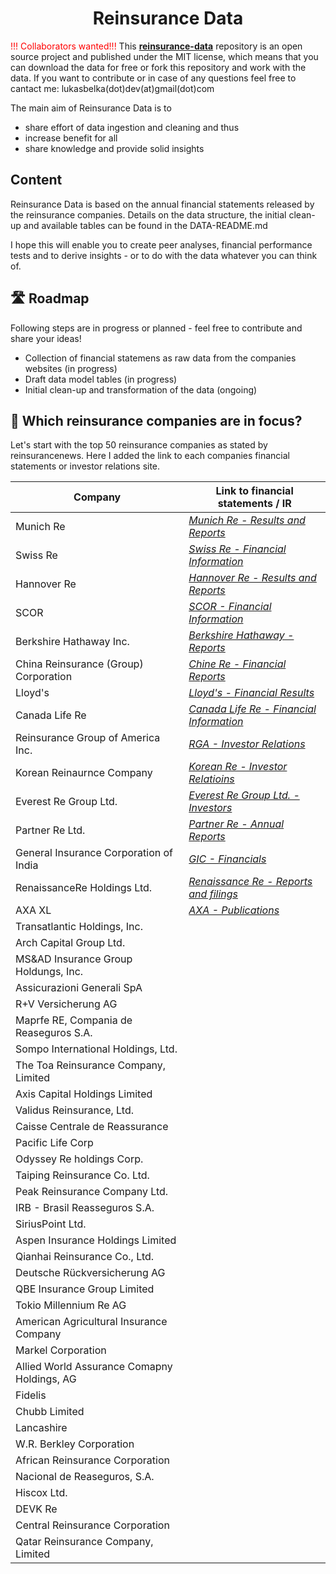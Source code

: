 <h1 align="center"> Reinsurance Data </h1>

<span style="color: red;">!!! Collaborators wanted!!!</span> This <ins>**reinsurance-data**</ins> repository is an open source project and published under the MIT license, which means that you can download the data for free or fork this repository and work with the data. If you want to contribute or in case of any questions feel free to cantact me: lukasbelka(dot)dev(at)gmail(dot)com

The main aim of Reinsurance Data is to

 - share effort of data ingestion and cleaning and thus
 - increase benefit for all
 - share knowledge and provide solid insights
 
<h2>Content</h2>

Reinsurance Data is based on the annual financial statements released by the reinsurance companies.
Details on the data structure, the initial clean-up and available tables can be found in the DATA-README.md

I hope this will enable you to create peer analyses, financial performance tests and to derive insights - or to do with the data whatever you can think of.

<h2>🛣 Roadmap</h2>

Following steps are in progress or planned - feel free to contribute and share your ideas!

- Collection of financial statemens as raw data from the companies websites (in progress)
- Draft data model tables (in progress)
- Initial clean-up and transformation of the data (ongoing)

<h2 id="companies"> 🧐 Which reinsurance companies are in focus?</h2>

Let's start with the top 50 reinsurance companies as stated by reinsurancenews. Here I added the link to each companies financial statements or investor relations site.

| Company                                         | Link to financial statements / IR                                                                        |
|-------------------------------------------------|----------------------------------------------------------------------------------------------------------|
| Munich Re                                       | *[Munich Re - Results and Reports](https://www.munichre.com/en/company/investors/reports-and-presentations/results-reports.html)*                                                                                                         |
| Swiss Re                                        | *[Swiss Re - Financial Information](https://www.swissre.com/investors/financial-information.html)*                                                                                                         |
| Hannover Re                                     | *[Hannover Re - Results and Reports](https://www.hannover-re.com/199620/results-and-reports)*            |
| SCOR                                            | *[SCOR - Financial Information](https://www.scor.com/en/financial-information)*                          |
| Berkshire Hathaway Inc.                         | *[Berkshire Hathaway - Reports](https://www.berkshirehathaway.com/reports.html)*                                                                                                     |
| China Reinsurance (Group) Corporation           | *[Chine Re - Financial Reports](https://eng.chinare.com.cn/zzywwzgb/Investor_Relatuons/index.html)*                                                                                                       |
| Lloyd's                                         | *[Lloyd's - Financial Results](https://www.lloyds.com/financialresults)*                                                                                                         |
| Canada Life Re                                  | *[Canada Life Re - Financial Information](https://www.canadalife.com/about-us/financial-information.html)*                                                                                                         |
| Reinsurance Group of America Inc.               | *[RGA - Investor Relations](https://reinsurancegroupofamericainc.gcs-web.com/?)*                                                                                                         |
| Korean Reinaurnce Company                       | *[Korean Re - Investor Relatioins](http://eng.koreanre.co.kr/sub.asp?maincode=503&sub_sequence=523&sub_sub_sequence=&exec=list&strBoardID=kui_523)*                                                                                                         |
| Everest Re Group Ltd.                           | *[Everest Re Group Ltd. - Investors](https://investors.everestre.com/financials/quarterly-results/default.aspx)*                                                                                                         |
| Partner Re Ltd.                                 | *[Partner Re - Annual Reports](https://www.partnerre.com/financial-information/annual-reports/)*                                                                                                         |
| General Insurance Corporation of India          | *[GIC - Financials](https://www.gicofindia.com/en/investors-public-disclosures/financials/balance-sheet-2020-21)*                                                                                                         |
| RenaissanceRe Holdings Ltd.                     | *[Renaissance Re - Reports and filings](https://investor.renre.com/sec-filings)*                                                                                                         |
| AXA XL                                          | *[AXA - Publications](https://www.axa.com/en/press/publications)*                                                                                                         |
| Transatlantic Holdings, Inc.                    |                                                                                                          |
| Arch Capital Group Ltd.                         |                                                                                                          |
| MS&AD Insurance Group Holdungs, Inc.            |                                                                                                          |
| Assicurazioni Generali SpA                      |                                                                                                          |
| R+V Versicherung AG                             |                                                                                                          |
| Maprfe RE, Compania de Reaseguros S.A.          |                                                                                                          |
| Sompo International Holdings, Ltd.              |                                                                                                          |
| The Toa Reinsurance Company, Limited            |                                                                                                          |
| Axis Capital Holdings Limited                   |                                                                                                          |
| Validus Reinsurance, Ltd.                       |                                                                                                          |
| Caisse Centrale de Reassurance                  |                                                                                                          |
| Pacific Life Corp                               |                                                                                                          |
| Odyssey Re holdings Corp.                       |                                                                                                          |
| Taiping Reinsurance Co. Ltd.                    |                                                                                                          |
| Peak Reinsurance Company Ltd.                   |                                                                                                          |
| IRB - Brasil Reasseguros S.A.                   |                                                                                                          |
| SiriusPoint Ltd.                                |                                                                                                          |
| Aspen Insurance Holdings Limited                |                                                                                                          |
| Qianhai Reinsurance Co., Ltd.                   |                                                                                                          |
| Deutsche Rückversicherung AG                    |                                                                                                          |
| QBE Insurance Group Limited                     |                                                                                                          |
| Tokio Millennium Re AG                          |                                                                                                          |
| American Agricultural Insurance Company         |                                                                                                          |
| Markel Corporation                              |                                                                                                          |
| Allied World Assurance Comapny Holdings, AG     |                                                                                                          |
| Fidelis                                         |                                                                                                          |
| Chubb Limited                                   |                                                                                                          |
| Lancashire                                      |                                                                                                          |
| W.R. Berkley Corporation                        |                                                                                                          |
| African Reinsurance Corporation                 |                                                                                                          |
| Nacional de Reaseguros, S.A.                    |                                                                                                          |
| Hiscox Ltd.                                     |                                                                                                          |
| DEVK Re                                         |                                                                                                          |
| Central Reinsurance Corporation                 |                                                                                                          |
| Qatar Reinsurance Company, Limited              |                                                                                                          |



